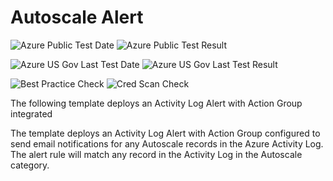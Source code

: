 # Autoscale Alert

![Azure Public Test Date](https://azurequickstartsservice.blob.core.windows.net/badges/monitor-autoscale-alert/PublicLastTestDate.svg)
![Azure Public Test Result](https://azurequickstartsservice.blob.core.windows.net/badges/monitor-autoscale-alert/PublicDeployment.svg)

![Azure US Gov Last Test Date](https://azurequickstartsservice.blob.core.windows.net/badges/monitor-autoscale-alert/FairfaxLastTestDate.svg)
![Azure US Gov Last Test Result](https://azurequickstartsservice.blob.core.windows.net/badges/monitor-autoscale-alert/FairfaxDeployment.svg)

![Best Practice Check](https://azurequickstartsservice.blob.core.windows.net/badges/monitor-autoscale-alert/BestPracticeResult.svg)
![Cred Scan Check](https://azurequickstartsservice.blob.core.windows.net/badges/monitor-autoscale-alert/CredScanResult.svg)

The following template deploys an Activity Log Alert with Action Group integrated

The template deploys an Activity Log Alert with Action Group configured to send email notifications for any Autoscale records in the Azure Activity Log. The alert rule will match any record in the Activity Log in the Autoscale category.

<a href="https://portal.azure.com/#create/Microsoft.Template/uri/https%3a%2f%2fraw.githubusercontent.com%2fAzure%2fazure-quickstart-templates%2fmaster%2fmonitor-autoscale-alert%2fazuredeploy.json" target="_blank">
    

<a href="http://armviz.io/#/?load=https%3a%2f%2fraw.githubusercontent.com%2fAzure%2fazure-quickstart-templates%2fmaster%2fmonitor-autoscale-alert%2fazuredeploy.json" target="_blank">
    


